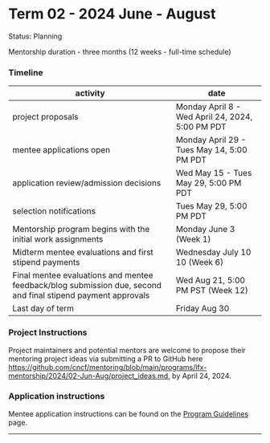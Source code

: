 # Term 02 - 2024 June - August 

Status: Planning

Mentorship duration - three months (12 weeks - full-time schedule)

### Timeline

| activity | date |
| --- | --- |   
| project proposals | Monday April 8 - Wed April 24, 2024, 5:00 PM PDT |
| mentee applications open | Monday April 29 - Tues May 14, 5:00 PM PDT |
| application review/admission decisions | Wed May 15 - Tues May 29, 5:00 PM PDT |
| selection notifications | Tues May 29, 5:00 PM PDT |
| Mentorship program begins with the initial work assignments | Monday June 3 (Week 1) | 
| Midterm mentee evaluations and first stipend payments | Wednesday July 10 10 (Week 6) |
| Final mentee evaluations and mentee feedback/blog submission due, second and final stipend payment approvals | Wed Aug 21, 5:00 PM PST (Week 12) |
| Last day of term | Friday Aug 30 |

### Project Instructions

Project maintainers and potential mentors are welcome to propose their mentoring project ideas via submitting a PR to GitHub here https://github.com/cncf/mentoring/blob/main/programs/lfx-mentorship/2024/02-Jun-Aug/project_ideas.md, by April 24, 2024.

### Application instructions

Mentee application instructions can be found on the [Program Guidelines](https://github.com/cncf/mentoring/blob/main/programs/lfx-mentorship/README.md#program-guidelines) page.

---
